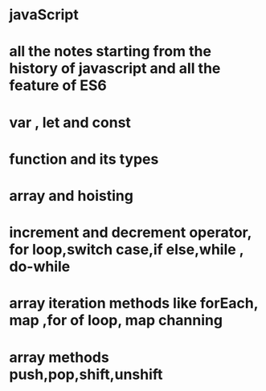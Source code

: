 # javaScript
# all the notes starting from the history of javascript and all the feature of ES6 
# var , let and const
# function and its types
# array and hoisting
# increment and decrement operator, for loop,switch case,if else,while , do-while
# array iteration methods like forEach, map ,for of loop, map channing
# array methods push,pop,shift,unshift

